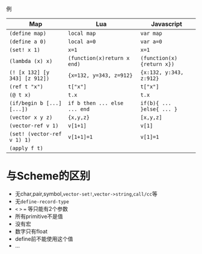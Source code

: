 例

Map                          | Lua                         |               Javascript
-----------------------------|-----------------------------|---------------------------
`(define map)`               |`local map`                  |`var map`
`(define a 0)`               |`local a=0`                  |`var a=0`
`(set! x 1)`                 |`x=1`                        |`x=1`
`(lambda (x) x)`             |`(function(x)return x end)`  |`(function(x){return x})`
`(! [x 132] [y 343] [z 912])`|`{x=132, y=343, z=912}`      |`{x:132, y:343, z:912}`
`(ref t "x")`                |`t["x"]`                     |`t["x"]`
`(@ t x)`                    |`t.x`                        |`t.x`
`(if/begin b [...] [...])`   |`if b then ... else ... end` |`if(b){ ... }else{ ... }`
`(vector x y z)`             |`{x,y,z}`                    |`[x,y,z]`
`(vector-ref v 1)`           |`v[1+1]`                     |`v[1]`
`(set! (vector-ref v 1) 1)`  |`v[1+1]=1`                   |`v[1]=1`
`(apply f t)`                |                             |

与Scheme的区别
============
+ 无char,pair,symbol,`vector-set!`,`vector->string`,`call/cc`等
+ 无`define-record-type`
+ `<` `>` `=` 等只能有2个参数
+ 所有primitive不是值
+ 没有宏
+ 数字只有float
+ define前不能使用这个值
+ ...

